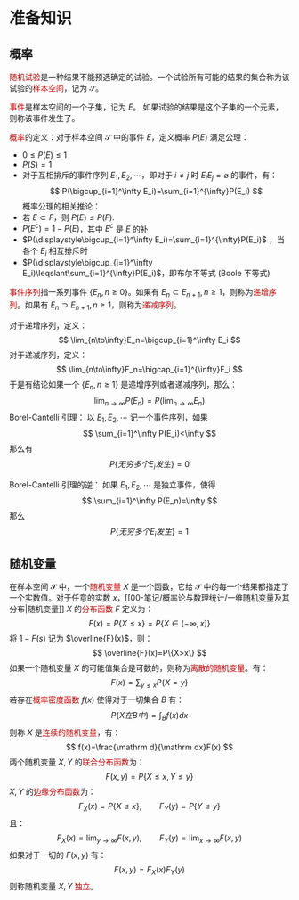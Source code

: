 # 准备知识

## 概率

<font color="#c00000">随机试验</font>是一种结果不能预选确定的试验。一个试验所有可能的结果的集合称为该试验的<font color="#c00000">样本空间</font>，记为 $\mathcal S$。

<font color="#c00000">事件</font>是样本空间的一个子集，记为 $E$。 如果试验的结果是这个子集的一个元素，则称该事件发生了。

<font color="#c00000">概率</font>的定义：对于样本空间 $\mathcal S$ 中的事件 $E$，定义概率 $P(E)$ 满足公理：
- $0\leqslant P(E)\leqslant 1$
- $P(S)=1$
- 对于互相排斥的事件序列 $E_1,E_2,\cdots$，即对于 $i\ne j$ 时 $E_iE_j=\varnothing$ 的事件，有：
  $$
P(\bigcup_{i=1}^\infty E_i)=\sum_{i=1}^{\infty}P(E_i)
 $$
 概率公理的相关推论：
 - 若 $E\subset F$，则 $P(E)\leqslant P(F)$.
 - $P(E^c)=1-P(E)$，其中 $E^c$ 是 $E$ 的补
 - $P(\displaystyle\bigcup_{i=1}^\infty E_i)=\sum_{i=1}^{\infty}P(E_i)$ ，当各个 $E_i$ 相互排斥时
 - $P(\displaystyle\bigcup_{i=1}^\infty E_i)\leqslant\sum_{i=1}^{\infty}P(E_i)$，即布尔不等式 (Boole 不等式)

<font color="#c00000">事件序列</font>指一系列事件 $\{E_n, n\geqslant 0\}$。如果有 $E_n\subset E_{n+1}, n\geqslant 1$，则称为<font color="#c00000">递增序列</font>。如果有 $E_n\supset E_{n+1},n\geqslant 1$，则称为<font color="#c00000">递减序列</font>。

对于递增序列，定义：
$$
\lim_{n\to\infty}E_n=\bigcup_{i=1}^\infty E_i
$$
对于递减序列，定义：
$$
\lim_{n\to\infty}E_n=\bigcap_{i=1}^{\infty}E_i
$$
于是有结论如果一个 $\{E_n,n\geqslant 1\}$ 是递增序列或者递减序列，那么：
$$
\lim_{n\to\infty}P(E_n)=P(\lim_{n\to\infty}E_n)
$$
Borel-Cantelli 引理：
以 $E_1,E_2,\cdots$ 记一个事件序列，如果
$$
\sum_{i=1}^\infty P(E_i)<\infty
$$ 
那么有
$$
P\{无穷多个E_i发生\}=0
$$

Borel-Cantelli 引理的逆：
如果 $E_1,E_2,\cdots$ 是独立事件，使得
$$
\sum_{i=1}^\infty P(E_n)=\infty
$$
那么
$$
P\{无穷多个E_i发生\}=1
$$

## 随机变量

在样本空间 $\mathcal S$ 中，一个<font color="#c00000">随机变量</font> $X$ 是一个函数，它给 $\mathcal S$ 中的每一个结果都指定了一个实数值。对于任意的实数 $x$，[[00-笔记/概率论与数理统计/一维随机变量及其分布|随机变量]] $X$ 的<font color="#c00000">分布函数</font> $F$ 定义为：
$$
F(x)=P\{X\leqslant x\}=P\{X\in(-\infty,x]\}
$$
将 $1-F(s)$ 记为 $\overline{F}(x)$，则：
$$
\overline{F}(x)=P\{X>x\}
$$
如果一个随机变量 $X$ 的可能值集合是可数的，则称为<font color="#c00000">离散的随机变量</font>。有：
$$
F(x)=\sum_{y\leqslant x}P\{X=y\}
$$
若存在<font color="#c00000">概率密度函数</font> $f(x)$ 使得对于一切集合 $B$ 有：
$$
P\{X在B中\}=\int_Bf(x)dx
$$
则称 $X$ 是<font color="#c00000">连续的随机变量</font>，有：
$$
f(x)=\frac{\mathrm d}{\mathrm dx}F(x)
$$
两个随机变量 $X,Y$ 的<font color="#c00000">联合分布函数</font>为：
$$
F(x,y)=P\{X\leqslant x,Y\leqslant y\}
$$
$X,Y$ 的<font color="#c00000">边缘分布函数</font>为：
$$
F_X(x)=P\{X\leqslant x\},\qquad F_Y(y)=P\{Y\leqslant y\}
$$
且：
$$
F_X(x)=\lim_{y\to\infty}F(x,y),\qquad F_Y(y)=\lim_{x\to\infty}F(x,y)
$$
如果对于一切的 $F(x,y)$ 有：
$$
F(x,y)=F_X(x)F_Y(y)
$$
则称随机变量 $X,Y$ <font color="#c00000">独立</font>。
